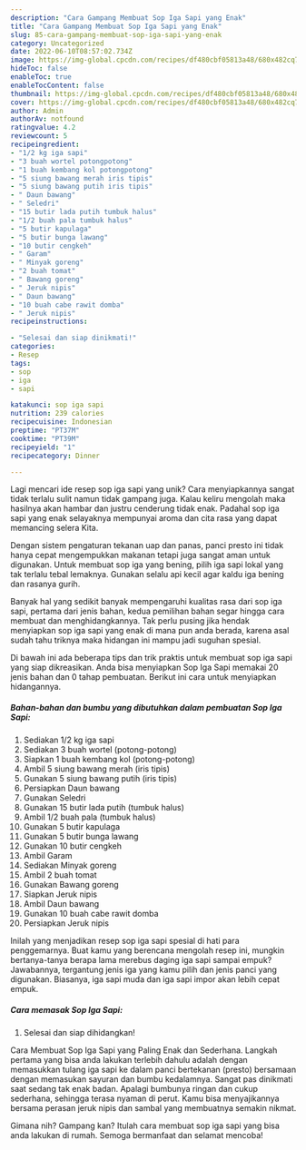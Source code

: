 ```yaml
---
description: "Cara Gampang Membuat Sop Iga Sapi yang Enak"
title: "Cara Gampang Membuat Sop Iga Sapi yang Enak"
slug: 85-cara-gampang-membuat-sop-iga-sapi-yang-enak
category: Uncategorized
date: 2022-06-10T08:57:02.734Z
image: https://img-global.cpcdn.com/recipes/df480cbf05813a48/680x482cq70/sop-iga-sapi-foto-resep-utama.jpg
hideToc: false
enableToc: true
enableTocContent: false
thumbnail: https://img-global.cpcdn.com/recipes/df480cbf05813a48/680x482cq70/sop-iga-sapi-foto-resep-utama.jpg
cover: https://img-global.cpcdn.com/recipes/df480cbf05813a48/680x482cq70/sop-iga-sapi-foto-resep-utama.jpg
author: Admin
authorAv: notfound
ratingvalue: 4.2
reviewcount: 5
recipeingredient:
- "1/2 kg iga sapi"
- "3 buah wortel potongpotong"
- "1 buah kembang kol potongpotong"
- "5 siung bawang merah iris tipis"
- "5 siung bawang putih iris tipis"
- " Daun bawang"
- " Seledri"
- "15 butir lada putih tumbuk halus"
- "1/2 buah pala tumbuk halus"
- "5 butir kapulaga"
- "5 butir bunga lawang"
- "10 butir cengkeh"
- " Garam"
- " Minyak goreng"
- "2 buah tomat"
- " Bawang goreng"
- " Jeruk nipis"
- " Daun bawang"
- "10 buah cabe rawit domba"
- " Jeruk nipis"
recipeinstructions:

- "Selesai dan siap dinikmati!"
categories:
- Resep
tags:
- sop
- iga
- sapi

katakunci: sop iga sapi 
nutrition: 239 calories
recipecuisine: Indonesian
preptime: "PT37M"
cooktime: "PT39M"
recipeyield: "1"
recipecategory: Dinner

---
```





Lagi mencari ide resep sop iga sapi yang unik? Cara menyiapkannya sangat tidak terlalu sulit namun tidak gampang juga. Kalau keliru mengolah maka hasilnya akan hambar dan justru cenderung tidak enak. Padahal sop iga sapi yang enak selayaknya mempunyai aroma dan cita rasa yang dapat memancing selera Kita.





Dengan sistem pengaturan tekanan uap dan panas, panci presto ini tidak hanya cepat mengempukkan makanan tetapi juga sangat aman untuk digunakan. Untuk membuat sop iga yang bening, pilih iga sapi lokal yang tak terlalu tebal lemaknya. Gunakan selalu api kecil agar kaldu iga bening dan rasanya gurih.

Banyak hal yang sedikit banyak mempengaruhi kualitas rasa dari sop iga sapi, pertama dari jenis bahan, kedua pemilihan bahan segar hingga cara membuat dan menghidangkannya. Tak perlu pusing jika hendak menyiapkan sop iga sapi yang enak di mana pun anda berada, karena asal sudah tahu triknya maka hidangan ini mampu jadi suguhan spesial.






Di bawah ini ada beberapa tips dan trik praktis untuk membuat sop iga sapi yang siap dikreasikan. Anda bisa menyiapkan Sop Iga Sapi memakai 20 jenis bahan dan 0 tahap pembuatan. Berikut ini cara untuk menyiapkan hidangannya.

<!--inarticleads1-->

##### Bahan-bahan dan bumbu yang dibutuhkan dalam pembuatan Sop Iga Sapi:

1. Sediakan 1/2 kg iga sapi
1. Sediakan 3 buah wortel (potong-potong)
1. Siapkan 1 buah kembang kol (potong-potong)
1. Ambil 5 siung bawang merah (iris tipis)
1. Gunakan 5 siung bawang putih (iris tipis)
1. Persiapkan  Daun bawang
1. Gunakan  Seledri
1. Gunakan 15 butir lada putih (tumbuk halus)
1. Ambil 1/2 buah pala (tumbuk halus)
1. Gunakan 5 butir kapulaga
1. Gunakan 5 butir bunga lawang
1. Gunakan 10 butir cengkeh
1. Ambil  Garam
1. Sediakan  Minyak goreng
1. Ambil 2 buah tomat
1. Gunakan  Bawang goreng
1. Siapkan  Jeruk nipis
1. Ambil  Daun bawang
1. Gunakan 10 buah cabe rawit domba
1. Persiapkan  Jeruk nipis


Inilah yang menjadikan resep sop iga sapi spesial di hati para penggemarnya. Buat kamu yang berencana mengolah resep ini, mungkin bertanya-tanya berapa lama merebus daging iga sapi sampai empuk? Jawabannya, tergantung jenis iga yang kamu pilih dan jenis panci yang digunakan. Biasanya, iga sapi muda dan iga sapi impor akan lebih cepat empuk. 

<!--inarticleads2-->

##### Cara memasak Sop Iga Sapi:


1. Selesai dan siap dihidangkan!

Cara Membuat Sop Iga Sapi yang Paling Enak dan Sederhana. Langkah pertama yang bisa anda lakukan terlebih dahulu adalah dengan memasukkan tulang iga sapi ke dalam panci bertekanan (presto) bersamaan dengan memasukan sayuran dan bumbu kedalamnya. Sangat pas dinikmati saat sedang tak enak badan. Apalagi bumbunya ringan dan cukup sederhana, sehingga terasa nyaman di perut. Kamu bisa menyajikannya bersama perasan jeruk nipis dan sambal yang membuatnya semakin nikmat. 

Gimana nih? Gampang kan? Itulah cara membuat sop iga sapi yang bisa anda lakukan di rumah. Semoga bermanfaat dan selamat mencoba!
